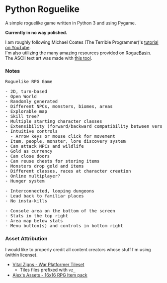 # Python Roguelike
A simple roguelike game written in Python 3 and using Pygame.

**Currently in no way polished.**

I am roughly following Michael Coates (The Terrible Programmer)'s [tutorial on YouTube](https://www.youtube.com/playlist?list=PLKUel_nHsTQ1yX7tQxR_SQRdcOFyXfNAb).<br>
I'm also utilizing the many amazing resources provided on [RogueBasin](http://www.roguebasin.com/index.php?title=Articles).<br>
The ASCII text art was made with [this tool](http://patorjk.com/software/taag/).


### Notes

<pre>
Roguelike RPG Game

- 2D, turn-based
- Open World
- Randomly generated
- Different NPCs, monsters, biomes, areas
- Explorable map
- Skill tree?
- Multiple starting character classes
- Extensibility (forward/backward compatibility between versions, modding)
- Intuitive controls
  - Arrow keys or mouse click for movement
- Item, people, monster, lore discovery system
- Can attack NPCs and wildlife
- Gold as currency
- Can close doors
- Can reuse chests for storing items
- Monsters drop gold and items
- Different classes, races at character creation
- Online multiplayer?
- Hunger system

- Interconnected, looping dungeons
- Lead back to familiar places
- No insta-kills

- Console area on the bottom of the screen
- Stats in the top right
- Area map below stats
- Menu button(s) and controls in bottom right
</pre>

### Asset Attribution
I would like to properly credit all content creators whose stuff I'm using (within license).

* [Vital Zigns - War Platformer Tileset](https://vitalzigns.itch.io/war-platformer-tileset)
  - Tiles files prefixed with `vz_`
* [Alex's Assets - 16x16 RPG Item pack](https://alexs-assets.itch.io/16x16-rpg-item-pack)
